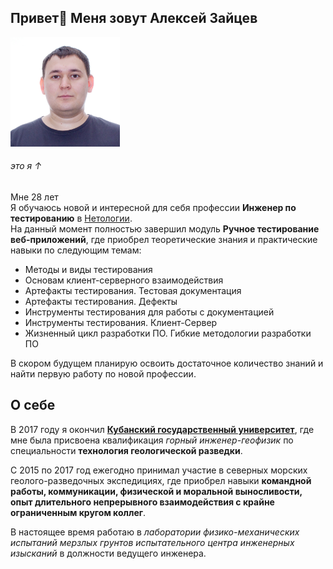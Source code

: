 ## Привет👋 Меня зовут Алексей Зайцев  

<img src="1.jpg" width="175" height="175" />

###### это я ↑


Мне 28 лет  
Я обучаюсь новой и интересной для себя профессии **Инженер по тестированию** в [Нетологии](https://netology.ru/).  
На данный момент полностью завершил модуль **Ручное тестирование веб-приложений**, где приобрел теоретические знания и практические навыки по следующим темам:
* Методы и виды тестирования
* Основам клиент-серверного взаимодействия
* Артефакты тестирования. Тестовая документация
* Артефакты тестирования. Дефекты
* Инструменты тестирования для работы с документацией
* Инструменты тестирования. Клиент-Сервер
* Жизненный цикл разработки ПО. Гибкие методологии разработки ПО

В скором будущем планирую освоить достаточное количество знаний и найти первую работу по новой профессии.


## О себе

В 2017 году я окончил [**Кубанский государственный университет**](https://www.kubsu.ru/), где мне была присвоена квалификация *горный инженер-геофизик* по специальности **технология геологической разведки**.  

С 2015 по 2017 год ежегодно принимал участие в северных морских геолого-разведочных экспедициях, где приобрел навыки **командной работы, коммуникации, физической и моральной выносливости, опыт длительного непрерывного взаимодействия с крайне ограниченным кругом коллег**.

В настоящее время работаю в *лаборатории физико-механических испытаний мерзлых грунтов испытательного центра инженерных изысканий* в должности ведущего инженера.  
